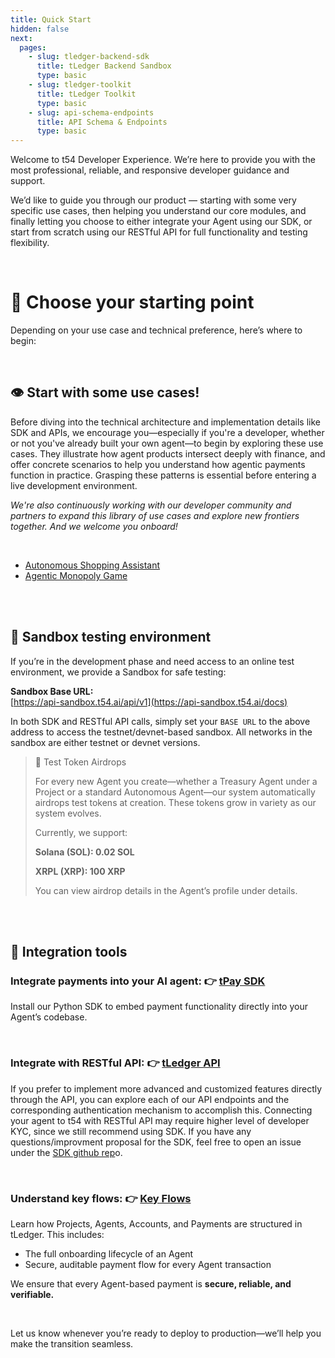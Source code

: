 ```yaml
---
title: Quick Start
hidden: false
next:
  pages:
    - slug: tledger-backend-sdk
      title: tLedger Backend Sandbox
      type: basic
    - slug: tledger-toolkit
      title: tLedger Toolkit
      type: basic
    - slug: api-schema-endpoints
      title: API Schema & Endpoints
      type: basic
---
```

Welcome to t54 Developer Experience. We’re here to provide you with the most professional, reliable, and responsive developer guidance and support.

We’d like to guide you through our product — starting with some very specific use cases, then helping you understand our core modules, and finally letting you choose to either integrate your Agent using our SDK, or start from scratch using our RESTful API for full functionality and testing flexibility.

<br />

# 🧭 Choose your starting point

Depending on your use case and technical preference, here’s where to begin:

<br />

## 👁️ Start with some use cases!

Before diving into the technical architecture and implementation details like SDK and APIs, we encourage you—especially if you're a developer, whether or not you've already built your own agent—to begin by exploring these use cases. They illustrate how agent products intersect deeply with finance, and offer concrete scenarios to help you understand how agentic payments function in practice. Grasping these patterns is essential before entering a live development environment.

*We're also continuously working with our developer community and partners to expand this library of use cases and explore new frontiers together. And we welcome you onboard!*

<br />

* [Autonomous Shopping Assistant](/docs/shopping-assistant)
* [Agentic Monopoly Game]()

<br />

<br />

## 🔬 Sandbox testing environment

If you’re in the development phase and need access to an online test environment, we provide a Sandbox for safe testing:

**Sandbox Base URL:**\
[https://api-sandbox.t54.ai/api/v1](https://api-sandbox.t54.ai/docs)

In both SDK and RESTful API calls, simply set your `BASE URL` to the above address to access the testnet/devnet-based sandbox. All networks in the sandbox are either testnet or devnet versions.

> 🎁 Test Token Airdrops
>
> For every new Agent you create—whether a Treasury Agent under a Project or a standard Autonomous Agent—our system automatically airdrops test tokens at creation. These tokens grow in variety as our system evolves.
>
> Currently, we support:
>
> **Solana (SOL): 0.02 SOL**
>
> **XRPL (XRP): 100 XRP**
>
> You can view airdrop details in the Agent’s profile under details.

<br />

<br />

## 🧩 Integration tools

### Integrate payments into your AI agent: 👉 [tPay SDK](../docs/tpay-sdk)

Install our Python SDK to embed payment functionality directly into your Agent’s codebase.

<br />

### Integrate with RESTful API: 👉 [tLedger API](../docs/tledger-api)

If you prefer to implement more advanced and customized features directly through the API, you can explore each of our API endpoints and the corresponding authentication mechanism to accomplish this. Connecting your agent to t54 with RESTful API may require higher level of developer KYC, since we still recommend using SDK. If you have any questions/improvment proposal for the SDK, feel free to open an issue under the [SDK github rep](https://github.com/t54-labs/tpay-sdk-python)o.

<br />

### Understand key flows: 👉 [Key Flows](../docs/key-flows)

Learn how Projects, Agents, Accounts, and Payments are structured in tLedger. This includes:

* The full onboarding lifecycle of an Agent
* Secure, auditable payment flow for every Agent transaction

We ensure that every Agent-based payment is **secure, reliable, and verifiable.**

<br />

Let us know whenever you’re ready to deploy to production—we’ll help you make the transition seamless.